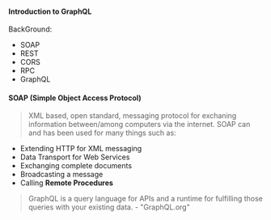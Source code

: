 #### Introduction to GraphQL

BackGround:
- SOAP
- REST
- CORS
- RPC
- GraphQL

#### SOAP (Simple Object Access Protocol)
 > XML based, open standard, messaging protocol for exchaning information between/among computers via the internet.
 > SOAP can and has been used for many things such as:
   - Extending HTTP for XML messaging
   - Data Transport for Web Services
   - Exchanging complete documents
   - Broadcasting a message
   - Calling **Remote Procedures**
 










> GraphQL is a query language for APIs and a runtime for fulfilling those queries with your existing data.
>                                                                                            - "GraphQL.org" 
